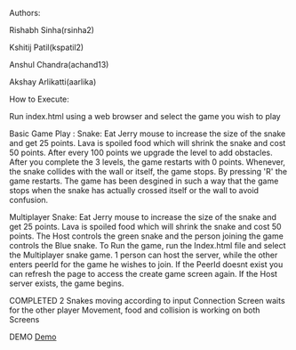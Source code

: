 Authors:

Rishabh Sinha(rsinha2)

Kshitij Patil(kspatil2)

Anshul Chandra(achand13)

Akshay Arlikatti(aarlika)


How to Execute:

Run index.html using a web browser and select the game you wish to play


Basic Game Play : 
Snake:
Eat Jerry mouse to increase the size of the snake and get 25 points. Lava is spoiled food which will shrink the snake and cost 50 points. After every 100 points we upgrade the level to add obstacles. After you complete the 3 levels, the game restarts with 0 points. 
Whenever, the snake collides with the wall or itself, the game stops. By pressing 'R' the game restarts. The game has been desgined in such a way that the game stops when the snake has actually crossed itself or the wall to avoid confusion.  

Multiplayer Snake:
Eat Jerry mouse to increase the size of the snake and get 25 points. Lava is spoiled food which will shrink the snake and cost 50 points. The Host controls the green snake and the person joining the game controls the Blue snake.
To Run the game, run the Index.html file and select the Multiplayer snake game. 1 person can host the server, while the other enters peerId for the game he wishes to join. If the PeerId doesnt exist you can refresh the page to access the create game screen again. If the Host server exists, the game begins.

COMPLETED
2 Snakes moving according to input
Connection Screen waits for the other player
Movement, food and collision is working on both Screens

DEMO
[Demo](https://kspatil2.github.io/GameEngineFoundations/)
